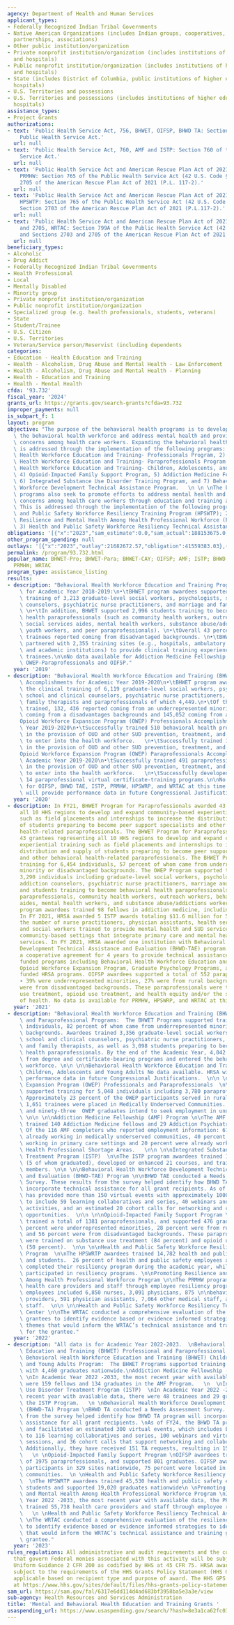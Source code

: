 ```yaml
---
agency: Department of Health and Human Services
applicant_types:
- Federally Recognized Indian Tribal Governments
- Native American Organizations (includes Indian groups, cooperatives, corporations,
  partnerships, associations)
- Other public institution/organization
- Private nonprofit institution/organization (includes institutions of higher education
  and hospitals)
- Public nonprofit institution/organization (includes institutions of higher education
  and hospitals)
- State (includes District of Columbia, public institutions of higher education and
  hospitals)
- U.S. Territories and possessions
- U.S. Territories and possessions (includes institutions of higher education and
  hospitals)
assistance_types:
- Project Grants
authorizations:
- text: 'Public Health Service Act, 756, BHWET, OIFSP, BHWD TA: Section 756 of the
    Public Health Service Act.'
  url: null
- text: 'Public Health Service Act, 760, AMF and ISTP: Section 760 of the Public Health
    Service Act.'
  url: null
- text: 'Public Health Service Act and American Rescue Plan Act of 2021, 765 and 2705,
    PRMHW: Section 765 of the Public Health Service Act (42 U.S. Code § 295) and Section
    2705 of the American Rescue Plan Act of 2021 (P.L. 117-2).'
  url: null
- text: 'Public Health Service Act and American Rescue Plan Act of 2021, 765 and 2703,
    HPSWTP: Section 765 of the Public Health Service Act (42 U.S. Code § 295) and
    Section 2703 of the American Rescue Plan Act of 2021 (P.L.117-2).'
  url: null
- text: 'Public Health Service Act and American Rescue Plan Act of 2021, 799A, 2703
    and 2705, WRTAC: Section 799A of the Public Health Service Act (42 U.S.C. § 295)
    and Sections 2703 and 2705 of the American Rescue Plan Act of 2021 (P.L. 117-2).'
  url: null
beneficiary_types:
- Alcoholic
- Drug Addict
- Federally Recognized Indian Tribal Governments
- Health Professional
- Local
- Mentally Disabled
- Minority group
- Private nonprofit institution/organization
- Public nonprofit institution/organization
- Specialized group (e.g. health professionals, students, veterans)
- State
- Student/Trainee
- U.S. Citizen
- U.S. Territories
- Veteran/Service person/Reservist (including dependents
categories:
- Education - Health Education and Training
- Health - Alcoholism, Drug Abuse and Mental Health - Law Enforcement
- Health - Alcoholism, Drug Abuse and Mental Health - Planning
- Health - Education and Training
- Health - Mental Health
cfda: '93.732'
fiscal_year: '2024'
grants_url: https://grants.gov/search-grants?cfda=93.732
improper_payments: null
is_subpart_f: 1
layout: program
objective: "The purpose of the behavioral health programs is to develop and expand\
  \ the behavioral health workforce and address mental health and provider resiliency\
  \ concerns among health care workers. Expanding the behavioral health workforce\
  \ is addressed through the implementation of the following programs: 1) Behavioral\
  \ Health Workforce Education and Training- Professionals Program, 2) Behavioral\
  \ Health Workforce Education and Training- Paraprofessionals Program, 3) Behavioral\
  \ Health Workforce Education and Training- Children, Adolescents, and Young Adults,\
  \ 4) Opioid-Impacted Family Support Program, 5) Addiction Medicine Fellowship Program,\
  \ 6) Integrated Substance Use Disorder Training Program, and 7) Behavioral Health\
  \ Workforce Development Technical Assistance Program.   \n \n \nThe behavioral health\
  \ programs also seek to promote efforts to address mental health and provider resiliency\
  \ concerns among health care workers through education and training activities.\
  \ This is addressed through the implementation of the following programs: 1) Health\
  \ and Public Safety Workforce Resiliency Training Program (HPSWTP); 2) Promoting\
  \ Resilience and Mental Health Among Health Professional Workforce (PRMHW), and\
  \ 3) Health and Public Safety Workforce Resiliency Technical Assistance Center (WRTAC)."
obligations: '[{"x":"2023","sam_estimate":0.0,"sam_actual":188153675.0,"usa_spending_actual":219622243.65},{"x":"2024","sam_estimate":0.0,"sam_actual":135408237.0,"usa_spending_actual":114500233.64},{"x":"2025","sam_estimate":0.0,"sam_actual":122155880.0,"usa_spending_actual":0.0}]'
other_program_spending: null
outlays: '[{"x":"2023","outlay":21682672.57,"obligation":41559383.03},{"x":"2024","outlay":187750.33,"obligation":9393527.0},{"x":"2025","outlay":0.0,"obligation":0.0}]'
permalink: /program/93.732.html
popular_name: BHWET-Pro; BHWET-Para; BHWET-CAY; OIFSP; AMF; ISTP; BHWD TA; HPSWTP;
  PRMHW; WRTAC
program_type: assistance_listing
results:
- description: "Behavioral Health Workforce Education and Training Program Accomplishments\
    \ for Academic Year 2018-2019:\n•\tBHWET program awardees supported the clinical\
    \ training of 3,213 graduate-level social workers, psychologists, school and clinical\
    \ counselors, psychiatric nurse practitioners, and marriage and family therapists.\
    \ \n•\tIn addition, BHWET supported 2,996 students training to become behavioral\
    \ health paraprofessionals (such as community health workers, outreach workers,\
    \ social services aides, mental health workers, substance abuse/addictions workers,\
    \ youth workers, and peer paraprofessionals). \n•\tOverall 43 percent of BHWET\
    \ trainees reported coming from disadvantaged backgrounds. \n•\tBHWET awardees\
    \ partnered with 2,355 training sites (e.g., hospitals, ambulatory practice sites,\
    \ and academic institutions) to provide clinical training experiences to student\
    \ trainees.\n\nNo data available for Addiction Medicine Fellowship, OWEP Professionals,\
    \ OWEP-Paraprofessionals and OIFSP."
  year: '2019'
- description: "Behavioral Health Workforce Education and Training (BHWET) Program\
    \ Accomplishments for Academic Year 2019-2020\n•\tBHWET program awardees supported\
    \ the clinical training of 6,119 graduate-level social workers, psychologists,\
    \ school and clinical counselors, psychiatric nurse practitioners, marriage and\
    \ family therapists and paraprofessionals of which 4,449.\n•\tOf the BHWET students\
    \ trained, 132, 436 reported coming from an underrepresented minorities, 139,235\
    \ coming from a disadvantages backgrounds and 145,052 coming from a rural background.\n\
    Opioid Workforce Expansion Program (OWEP) Professionals Accomplishments for Academic\
    \ Year 2019-2020\n•\tSuccessfully trained 510 behavioral health professional students\
    \ in the provision of OUD and other SUD prevention, treatment, and recovery services\
    \ to enter into the health workforce.   \n•\tSuccessfully trained 1,996 Faculty\
    \ in the provision of OUD and other SUD prevention, treatment, and recovery services.\n\
    Opioid Workforce Expansion Program (OWEP) Paraprofessionals Accomplishments for\
    \ Academic Year 2019-2020\n•\tSuccessfully trained 491 paraprofessional students\
    \ in the provision of OUD and other SUD prevention, treatment, and recovery services\
    \ to enter into the health workforce.   \n•\tSuccessfully developed or enhanced\
    \ 14 paraprofessional virtual certificate-training programs.\n\nNo data available\
    \ for OIFSP, BHWD TAE, ISTP, PRMHW, HPSWRP, and WRTAC at this time. These programs\
    \ will provide performance data in future Congressional Justifications."
  year: '2020'
- description: In FY21, BHWET Program for Paraprofessionals awarded 43 grantees representing
    all 10 HHS regions to develop and expand community-based experiential training
    such as field placements and internships to increase the distribution and supply
    of students preparing to become peer support specialists and other behavioral
    health-related paraprofessionals. The BHWET Program for Paraprofessionals awarded
    43 grantees representing all 10 HHS regions to develop and expand community-based
    experiential training such as field placements and internships to increase the
    distribution and supply of students preparing to become peer support specialists
    and other behavioral health-related paraprofessionals. The BHWET Programs supported
    training for 6,454 individuals, 57 percent of whom came from underrepresented
    minority or disadvantaged backgrounds. The OWEP Program supported training for
    3,290 individuals including graduate-level social workers, psychologists, psychiatrists,
    addiction counselors, psychiatric nurse practitioners, marriage and family therapists,
    and students training to become behavioral health paraprofessionals (such as peer
    paraprofessionals, community health workers, outreach workers, behavioral health
    aides, mental health workers, and substance abuse/addictions workers). The AMF
    program awardees trained 98 fellows in addiction medicine, including 63 graduates.
    In FY 2021, HRSA awarded 5 ISTP awards totaling $11.6 million for 5 years to expand
    the number of nurse practitioners, physician assistants, health service psychologists,
    and social workers trained to provide mental health and SUD services in underserved
    community-based settings that integrate primary care and mental health and SUD
    services. In FY 2021, HRSA awarded one institution with Behavioral Health Workforce
    Development Technical Assistance and Evaluation (BHWD-TAE) program funding as
    a cooperative agreement for 4 years to provide technical assistance (TA) to HRSA
    funded programs including Behavioral Health Workforce Education and Training Programs,
    Opioid Workforce Expansion Program, Graduate Psychology Programs, and other future
    funded HRSA programs. OIFSP awardees supported a total of 552 paraprofessionals
    - 39% were underrepresented minorities, 27% were from rural backgrounds, and 55%
    were from disadvantaged backgrounds. These paraprofessionals were trained on substance
    use treatment, opioid use treatment, and health equity and/or the social determinants
    of health. No data is available for PRMHW, HPSWRP, and WRTAC at this time.
  year: '2021'
- description: "Behavioral Health Workforce Education and Training (BHWET) Professional\
    \ and Paraprofessional Programs:  The BHWET Programs supported training for 5,985\
    \ individuals, 82 percent of whom came from underrepresented minority or disadvantaged\
    \ backgrounds. Awardees trained 3,356 graduate-level social workers, psychologists,\
    \ school and clinical counselors, psychiatric nurse practitioners, and marriage\
    \ and family therapists, as well as 3,098 students preparing to become behavioral\
    \ health paraprofessionals. By the end of the Academic Year, 4,042 students graduated\
    \ from degree and certificate-bearing programs and entered the behavioral health\
    \ workforce. \n\n \n\nBehavioral Health Workforce Education and Training (BHWET)\
    \ Children, Adolescents and Young Adults No data available. HRSA will provide\
    \ performance data in future Congressional Justifications.  \n\n \n\nOpioid Workforce\
    \ Expansion Program (OWEP) Professionals and Paraprofessionals  \n\nThe OWEP programs\
    \ supported training for 5,048 individuals including 3,780 paraprofessional trainees.\
    \ Approximately 23 percent of the OWEP participants served in rural areas, and\
    \ 1,651 trainees were placed in Medically Underserved Communities. Seven hundred\
    \ and ninety-three  OWEP graduates intend to seek employment in underserved areas.\
    \ \n\n \n\nAddiction Medicine Fellowship (AMF) Program \n\nThe AMF program awardees\
    \ trained 140 Addiction Medicine fellows and 29 Addiction Psychiatry fellows.\
    \ Of the 116 AMF completers who reported employment information: 67 percent were\
    \ already working in medically underserved communities, 40 percent were already\
    \ working in primary care settings and 20 percent were already working in Mental\
    \ Health Professional Shortage Areas.   \n\n \n\nIntegrated Substance Use Disorder\
    \ Treatment Program (ISTP)  \n\nThe ISTP program awardees trained 18 clinicians\
    \ (5 of whom graduated), developed or enhanced 21 courses, and trained 108 faculty\
    \ members. \n\n \n\nBehavioral Health Workforce Development Technical Assistance\
    \ and Evaluation (BHWD-TAE) Program \n\nBHWD TAE conducted a Needs Assessment\
    \ Survey. These results from the survey helped identify how BHWD TAE program will\
    \ incorporate technical assistance for all grant recipients. As of FY22, the program\
    \ has provided more than 150 virtual events with approximately 1000 participants\
    \ to include 59 learning collaboratives and series, 40 webinars and virtual training\
    \ activities, and an estimated 20 cohort calls for networking and collaboration\
    \ opportunities.  \n\n \n\nOpioid-Impacted Family Support Program \n\nOIFSP awardees\
    \ trained a total of 1381 paraprofessionals, and supported 476 graduates. Thirty-two\
    \ percent were underrepresented minorities, 28 percent were from rural backgrounds,\
    \ and 56 percent were from disadvantaged backgrounds. These paraprofessionals\
    \ were trained on substance use treatment (84 percent) and opioid use treatment\
    \ (50 percent).  \n\n \n\nHealth and Public Safety Workforce Resiliency Training\
    \ Program  \n\nThe HPSWRTP awardees trained 14,782 health and public safety employees\
    \ and students.  26 percent of health and public safety employees and students\
    \ completed their resiliency program during the academic year, while 74 percent\
    \ participated in resiliency programs. \n\nPromoting Resilience and Mental Health\
    \ Among Health Professional Workforce Program \n\nThe PRMHW program trained 37,945\
    \ health care providers and staff through employee resiliency programs. Participating\
    \ employees included 6,850 nurses, 3,091 physicians, 875 \n\nbehavioral health\
    \ providers, 591 physician assistants, 7,064 other medical staff, and 19,474 nonmedical\
    \ staff.  \n\n \n\nHealth and Public Safety Workforce Resiliency Technical Assistance\
    \ Center \n\nThe WRTAC conducted a comprehensive evaluation of the resiliency\
    \ grantees to identify evidence based or evidence informed strategies to identify\
    \ themes that would inform the WRTAC’s technical assistance and training goals\
    \ for the grantee."
  year: '2022'
- description: "All data is for Academic Year 2022-2023.  \nBehavioral Health Workforce\
    \ Education and Training (BHWET) Professional and Paraprofessional Programs and\
    \ Behavioral Health Workforce Education and Training (BHWET) Children, Adolescents\
    \ and Young Adults Program:  The BHWET Programs supported training for 6,853 individuals\
    \ with 4,460 graduates nationwide.\nAddiction Medicine Fellowship (AMF) Program\
    \ \nIn Academic Year 2022 -2033, the most recent year with available data, there\
    \ were 159 fellows and 134 graduates in the AMF Program.   \n  \nIntegrated Substance\
    \ Use Disorder Treatment Program (ISTP)  \nIn Academic Year 2022 -2033, the most\
    \ recent year with available data, there were 48 trainees and 29 graduates in\
    \ the ISTP Program.   \n \nBehavioral Health Workforce Development Technical Assistance\
    \ (BHWD-TA) Program \nBHWD TA conducted a Needs Assessment Survey. These results\
    \ from the survey helped identify how BHWD TA program will incorporate technical\
    \ assistance for all grant recipients. \nAs of FY24, the BHWD TA program has developed\
    \ and facilitated an estimated 300 virtual events, which includes but is not limited\
    \ to 116 learning collaboratives and series, 100 webinars and virtual training\
    \ sessions, and 36 cohort calls that support networking and collaboration opportunities.\
    \ Additionally, they have received 151 TA requests, resulting in 156 TA activities.\
    \   \n \nOpioid-Impacted Family Support Program \nOIFSP awardees trained a total\
    \ of 1975 paraprofessionals, and supported 801 graduates. OIFSP awardees trained\
    \ participants in 329 sites nationwide, 75 percent were located in medically underserved\
    \ communities.  \n \nHealth and Public Safety Workforce Resiliency Training Program\
    \  \nThe HPSWRTP awardees trained 45,530 health and public safety employees and\
    \ students and supported 19,020 graduates nationwide\n \nPromoting Resilience\
    \ and Mental Health Among Health Professional Workforce Program \nIn Academic\
    \ Year 2022 -2033, the most recent year with available data, the PRMHW program\
    \ trained 55,738 health care providers and staff through employee resiliency programs.\
    \   \n \nHealth and Public Safety Workforce Resiliency Technical Assistance Center\
    \ \nThe WRTAC conducted a comprehensive evaluation of the resiliency grantees\
    \ to identify evidence based or evidence informed strategies to identify themes\
    \ that would inform the WRTAC’s technical assistance and training goals for the\
    \ grantee."
  year: '2023'
rules_regulations: All administrative and audit requirements and the cost principles
  that govern Federal monies associated with this activity will be subject to the
  Uniform Guidance 2 CFR 200 as codified by HHS at 45 CFR 75. HRSA awards are also
  subject to the requirements of the HHS Grants Policy Statement (HHS GPS) that are
  applicable based on recipient type and purpose of award. The HHS GPS is available
  at https://www.hhs.gov/sites/default/files/hhs-grants-policy-statement-october-2024.pdf.
sam_url: https://sam.gov/fal/6317e6dd114d4ad683bf3958ba5e3a3e/view
sub-agency: Health Resources and Services Administration
title: 'Mental and Behavioral Health Education and Training Grants '
usaspending_url: https://www.usaspending.gov/search/?hash=8e3a1ca62fc036802518516cb0781ae1
---
```

